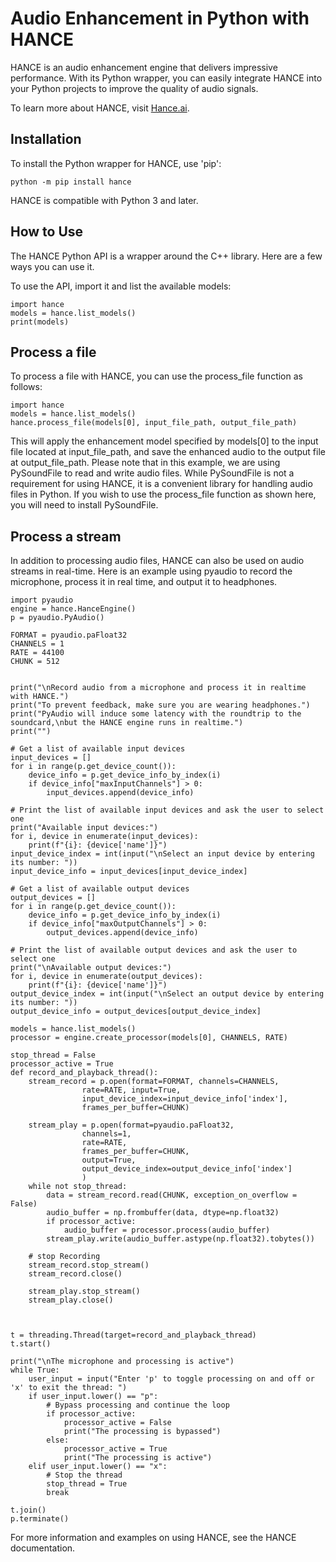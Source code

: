 # Audio Enhancement in Python with HANCE

HANCE is an audio enhancement engine that delivers impressive performance. With its Python wrapper, you can easily integrate HANCE into your Python projects to improve the quality of audio signals.

To learn more about HANCE, visit [Hance.ai](https://hance.ai).

## Installation

To install the Python wrapper for HANCE, use 'pip':

    python -m pip install hance

HANCE is compatible with Python 3 and later.

## How to Use
The HANCE Python API is a wrapper around the C++ library. Here are a few ways you can use it.

To use the API, import it and list the available models:

    import hance
    models = hance.list_models()
    print(models)

## Process a file
To process a file with HANCE, you can use the process_file function as follows:

    import hance
    models = hance.list_models()
    hance.process_file(models[0], input_file_path, output_file_path)

This will apply the enhancement model specified by models[0] to the input file located at input_file_path, and save the enhanced audio to the output file at output_file_path. Please note that in this example, we are using PySoundFile to read and write audio files. While PySoundFile is not a requirement for using HANCE, it is a convenient library for handling audio files in Python. If you wish to use the process_file function as shown here, you will need to install PySoundFile.

## Process a stream
In addition to processing audio files, HANCE can also be used on audio streams in real-time. Here is an example using pyaudio to record the microphone, process it in real time, and output it to headphones.

    import pyaudio
    engine = hance.HanceEngine()
    p = pyaudio.PyAudio()

    FORMAT = pyaudio.paFloat32
    CHANNELS = 1
    RATE = 44100
    CHUNK = 512
    
    
    print("\nRecord audio from a microphone and process it in realtime with HANCE.")
    print("To prevent feedback, make sure you are wearing headphones.")
    print("PyAudio will induce some latency with the roundtrip to the soundcard,\nbut the HANCE engine runs in realtime.")
    print("")

    # Get a list of available input devices
    input_devices = []
    for i in range(p.get_device_count()):
        device_info = p.get_device_info_by_index(i)
        if device_info["maxInputChannels"] > 0:
            input_devices.append(device_info)

    # Print the list of available input devices and ask the user to select one
    print("Available input devices:")
    for i, device in enumerate(input_devices):
        print(f"{i}: {device['name']}")
    input_device_index = int(input("\nSelect an input device by entering its number: "))
    input_device_info = input_devices[input_device_index]

    # Get a list of available output devices
    output_devices = []
    for i in range(p.get_device_count()):
        device_info = p.get_device_info_by_index(i)
        if device_info["maxOutputChannels"] > 0:
            output_devices.append(device_info)

    # Print the list of available output devices and ask the user to select one
    print("\nAvailable output devices:")
    for i, device in enumerate(output_devices):
        print(f"{i}: {device['name']}")
    output_device_index = int(input("\nSelect an output device by entering its number: "))
    output_device_info = output_devices[output_device_index]

    models = hance.list_models()
    processor = engine.create_processor(models[0], CHANNELS, RATE)
    
    stop_thread = False
    processor_active = True
    def record_and_playback_thread():
        stream_record = p.open(format=FORMAT, channels=CHANNELS,
                    rate=RATE, input=True,
                    input_device_index=input_device_info['index'],
                    frames_per_buffer=CHUNK)
    
        stream_play = p.open(format=pyaudio.paFloat32,
                    channels=1,
                    rate=RATE,
                    frames_per_buffer=CHUNK,
                    output=True,
                    output_device_index=output_device_info['index']
                    )
        while not stop_thread:
            data = stream_record.read(CHUNK, exception_on_overflow = False)
            audio_buffer = np.frombuffer(data, dtype=np.float32)
            if processor_active:
                audio_buffer = processor.process(audio_buffer)
            stream_play.write(audio_buffer.astype(np.float32).tobytes())
            
        # stop Recording
        stream_record.stop_stream()
        stream_record.close()
        
        stream_play.stop_stream()
        stream_play.close()
        
        
    
    t = threading.Thread(target=record_and_playback_thread)
    t.start()
    
    print("\nThe microphone and processing is active")
    while True:
        user_input = input("Enter 'p' to toggle processing on and off or 'x' to exit the thread: ")
        if user_input.lower() == "p":
            # Bypass processing and continue the loop
            if processor_active:
                processor_active = False
                print("The processing is bypassed")
            else:
                processor_active = True
                print("The processing is active")
        elif user_input.lower() == "x":
            # Stop the thread
            stop_thread = True
            break
    
    t.join()
    p.terminate()

For more information and examples on using HANCE, see the HANCE documentation.


